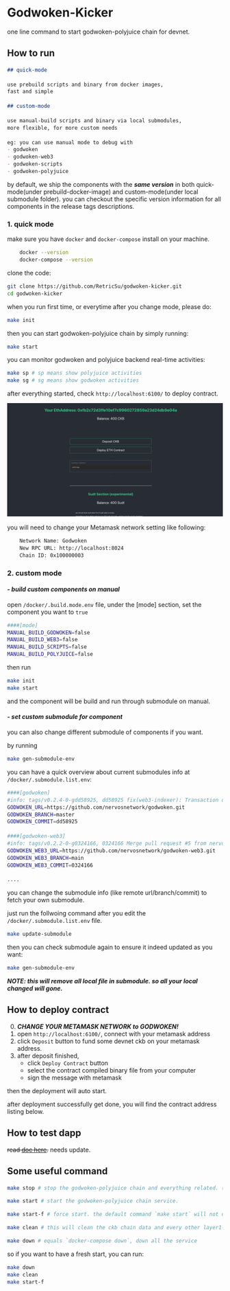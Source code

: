 # Godwoken-Kicker

one line command to start godwoken-polyjuice chain for devnet.

## How to run

```md
## quick-mode

use prebuild scripts and binary from docker images, 
fast and simple

## custom-mode

use manual-build scripts and binary via local submodules,
more flexible, for more custom needs

eg: you can use manual mode to debug with
- godwoken
- godwoken-web3
- godwoken-scripts
- godwoken-polyjuice
```

by default, we ship the components with the ***same version*** in both quick-mode(under prebuild-docker-image) and custom-mode(under local submodule folder). you can checkout the specific version information for all components in the release tags descriptions.

### 1. quick mode

make sure you have `docker` and `docker-compose` install on your machine.

```sh
    docker --version
    docker-compose --version
```

clone the code: 

```sh
git clone https://github.com/RetricSu/godwoken-kicker.git
cd godwoken-kicker 
```

when you run first time, or everytime after you change mode, please do:

```sh
make init
```

then you can start godwoken-polyjuice chain by simply running:

```sh
make start
```

you can monitor godwoken and polyjuice backend real-time activities:

```sh
make sp # sp means show polyjuice activities
make sg # sg means show godwoken activities
```

after everything started, check `http://localhost:6100/` to deploy contract.

![panel](docs/panel.png)

you will need to change your Metamask network setting like following:

```sh
    Network Name: Godwoken
    New RPC URL: http://localhost:8024
    Chain ID: 0x100000003
```

### 2. custom mode

#### ***- build custom components on manual***

open `/docker/.build.mode.env` file, under the [mode] section, 
set the component you want to `true`

```sh
####[mode]
MANUAL_BUILD_GODWOKEN=false
MANUAL_BUILD_WEB3=false
MANUAL_BUILD_SCRIPTS=false
MANUAL_BUILD_POLYJUICE=false
```

then run 
```sh
make init
make start
```
and the component will be build and run through submodule on manual.

#### ***- set custom submodule for component***

you can also change different submodule of components if you want. 

by running

```sh
make gen-submodule-env
```

you can have a quick overview about current submodules info at `/docker/.submodule.list.env`:

```sh
####[godwoken]
#info: tags/v0.2.4-0-gdd58925, dd58925 fix(web3-indexer): Transaction data and v format
GODWOKEN_URL=https://github.com/nervosnetwork/godwoken.git
GODWOKEN_BRANCH=master
GODWOKEN_COMMIT=dd58925

####[godwoken-web3]
#info: tags/v0.2.2-0-g0324166, 0324166 Merge pull request #5 from nervosnetwork/fix-bugs
GODWOKEN_WEB3_URL=https://github.com/nervosnetwork/godwoken-web3.git
GODWOKEN_WEB3_BRANCH=main
GODWOKEN_WEB3_COMMIT=0324166

....
```

you can change the submodule info (like remote url/branch/commit) to fetch your own submodule. 

just run the follwoing command after you edit the `/docker/.submodule.list.env` file.

```sh
make update-submodule
``` 

then you can check submodule again to ensure it indeed updated as you want:

```sh
make gen-submodule-env
```

***NOTE: this will remove all local file in submodule. so all your local changed will gone.***

## How to deploy contract

0. ***CHANGE YOUR METAMASK NETWORK to GODWOKEN!***
1. open `http://localhost:6100/`, connect with your metamask address
2. click `Deposit` button to fund some devnet ckb on your metamask address.
3. after deposit finished, 
    - click `Deploy Contract` button
    - select the contract compiled binary file from your computer
    - sign the message with metamask 
   
then the deployment will auto start.

after deployment successfully get done, you will find the contract address listing below.

## How to test dapp

~~read [doc here](docs/test-simple-dapp.md).~~ needs update.

## Some useful command

```sh
make stop # stop the godwoken-polyjuice chain and everything related. (but not remove data) 
```

```sh
make start # start the godwoken-polyjuice chain service.
```

```sh
make start-f # force start. the default command `make start` will not deploy a new godwoken chain if it exits, use start-f if you want to deploy a new chain.
```

```sh
make clean # this will clean the ckb chain data and every other layer1-related cache data(eg: ckb-indexer data/ckb-cli data/lumos cache data) as well
```

```sh
make down # equals `docker-compose down`, down all the service 
```

so if you want to have a fresh start, you can run:

```sh
make down
make clean
make start-f
```

